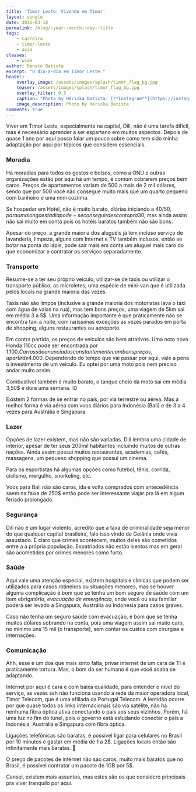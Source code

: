 ```yaml
---
title: 'Timor Leste: Vivendo em Timor'
layout: single
date: 2015-03-18
permalink: /blog/:year-:month-:day-:title
tags: 
    - carreira
    - timor-leste
    - asia
classes: 
    - wide
author: Renato Batista
excerpt: "O dia-a-dia em Timor Leste."
header:
    overlay_image: /assets/images/splash/timor_flag_bg.jpg
    teaser: /assets/images/splash/timor_flag_bg.jpg
    overlay_filter: 0.5
    caption: "Photo by Héricka Batista: [**Instagram**](https://instagram.com/herickabatista)"
    image_description: Photo by Héricka Batista
comments: true
---
```


Viver em Timor Leste, especialmente na capital, Dili, não é uma tarefa difícil, mas é necessário aprender a ser espartano em muitos aspectos. Depois de quase 1 ano por aqui posso falar um pouco sobre como tem sido minha adaptação por aqui por tópicos que considero essenciais.

### Moradia

Há moradias para todos os gostos e bolsos, como a ONU e outras organizações estão por aqui há um tempo, é comum cobrarem preços bem caros. Preços de apartamentos variam de 500 a mais de 2 mil dólares, sendo que por 500 você não consegue muito mais que um quarto pequeno com banheiro e uma mini cozinha.

Se hospedar em Hotel, não é muito barato, diárias iniciando a 40/50$, para umalonga estadia pode-se conseguir desconto pra 30$, mas ainda assim não sai muito em conta pois os hotéis baratos também não são bons.

Apesar do preço, a grande maioria dos aluguéis já tem incluso serviço de lavanderia, limpeza, alguns com Internet e TV também inclusos, então se botar na ponta do lápis, pode sair mais em conta um aluguel mais caro do que economizar e contratar os serviços separadamente.

### Transporte

Resume-se a ter seu próprio veículo, utilizar-se de taxis ou utilizar o transporte público, as microletes, uma espécie de mini-van que é utilizada pelos locais na grande maioria das vezes.

Taxis não são limpos (inclusive a grande maioria dos motoristas lava o taxi com água de valas na rua), mas tem bons preços, uma viagem de 5km sai em média 3 a 5$. Uma informação importante é que praticamente não se encontra taxi a noite, com raríssimas exceções as vezes parados em porta de shopping, alguns restaurantes ou aeroporto.

Em contra partida, os preços de veículos são bem atrativos. Uma noto nova Honda 110cc pode ser encontrada por 1.100$. Carros são anunciados constantemente com bons preços, a partir de 4.000$. Dependendo do tempo que vai passar por aqui, vale a pena o investimento de um veículo. Eu optei por uma moto pois nem preciso andar muito assim.

Combustível também é muito barato, o tanque cheio da moto sai em média 3,50$ e dura uma semana. :D

Existem 2 formas de se entrar no país, por via terrestre ou aérea. Mas a melhor forma é via aérea com voos diários para Indonésia (Bali) e de 3 a 4 vezes para Austrália e Singapura.

### Lazer

Opções de lazer existem, mas não são variadas. Dili lembra uma cidade de interior, apesar de ter seus 200mil habitantes incluindo muitos de outras nações. Ainda assim possui muitos restaurantes, academias, cafés, massagens, um pequeno shopping que possui um cinema.

Para os esportistas há algumas opções como futebol, tênis, corrida, ciclismo, mergulho, snorkeling, etc.

Voos para Bali não são caros, ida e volta comprados com antecedência saem na faixa de 250$ então pode ser interessante viajar pra lá em algum feriado prolongado.

### Segurança

Dili não é um lugar violento, acredito que a taxa de criminalidade seja menor do que qualquer capital brasileira, falo isso vindo de Goiânia onde vivia assustado. É claro que crimes acontecem, muitos deles são cometidos entre a a própria população. Expatriados não estão isentos mas em geral são acometidos por crimes menores como furto.

### Saúde

Aqui vale uma atenção especial, existem hospitais e clínicas que podem ser utilizados para casos rotineiros ou situações menores, mas se houver alguma complicação é bom que se tenha um bom seguro de saúde com um item obrigatório, *evacuação de emergência*, onde você ou seu familiar poderá ser levado a Singapura, Austrália ou Indonésia para casos graves.

Caso não tenha um seguro saúde com evacuação, é bom que se tenha muitos dólares sobrando na conta, pois uma viagem assim sai muito caro, no mínimo uns 15 mil (o transporte), sem contar os custos com cirurgias e internações.

### Comunicação

Ahh, esse é um dos que mais sinto falta, privar internet de um cara de TI é praticamente tortura. Mas, o bom do ser humano é que você acaba se adaptando.

Internet por aqui é cara e com baixa qualidade, para entender o nível do serviço, as vezes ssh não funciona usando a rede da maior operadora local, Timor Telecom, que é uma afiliada da Portugal Telecom. A lentidão ocorre por que quase todos os links internacionais são via satélite, não há nenhuma fibra óptica ativa conectando o país aos seus vizinhos. Porém, há uma luz no fim do túnel, pois o governo está estudando conectar o país a Indonésia, Austrália e Singapura com fibra óptica.

Ligações telefônicas são baratas, é possível ligar para celulares no Brasil por 10 minutos e gastar em média de 1 a 2$. Ligações locais então são infinitamente mais baratas. 🙂

O preço de pacotes de internet não sáo caros, muito mais baratos que no Brasil, é possível contratar um pacote de 1GB por 5$.

Cansei, existem mais assuntos, mas estes são os que considero principais pra viver tranquilo por aqui.